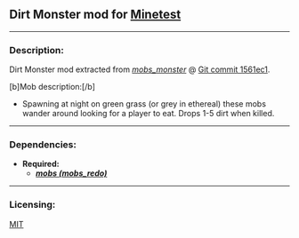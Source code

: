 ## Dirt Monster mod for [Minetest][]


---
### **Description:**

Dirt Monster mod extracted from *[mobs_monster][]* @ [Git commit 1561ec1][ver.mobs_monster].

[b]Mob description:[/b]
- Spawning at night on green grass (or grey in ethereal) these mobs wander around looking for a player to eat. Drops 1-5 dirt when killed.

---
### **Dependencies:**

- **Required:**
  - ***[mobs (mobs_redo)][mobs_redo]***


---
### **Licensing:**

[MIT](license.txt)


[Minetest]: http://www.minetest.net/

[mobs_monster]: https://github.com/tenplus1/mobs_monster
[mobs_redo]: https://forum.minetest.net/viewtopic.php?t=9917

[ver.mobs_monster]: https://github.com/tenplus1/mobs_monster/tree/1561ec1
